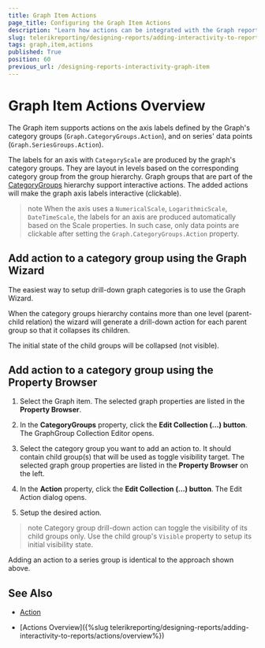 ```yaml
---
title: Graph Item Actions
page_title: Configuring the Graph Item Actions
description: "Learn how actions can be integrated with the Graph report item's Category Groups and/or the Graph Series' data points."
slug: telerikreporting/designing-reports/adding-interactivity-to-reports/actions/graph-item-actions
tags: graph,item,actions
published: True
position: 60
previous_url: /designing-reports-interactivity-graph-item
---
```


# Graph Item Actions Overview

The Graph item supports actions on the axis labels defined by the Graph's category groups (`Graph.CategoryGroups.Action`), and on series' data points (`Graph.SeriesGroups.Action`).

The labels for an axis with `CategoryScale` are produced by the graph's category groups. They are layout in levels based on the corresponding category group from the group hierarchy. Graph groups that are part of the [CategoryGroups](/api/Telerik.Reporting.Graph#Telerik_Reporting_Graph_CategoryGroups) hierarchy support interactive actions. The added actions will make the graph axis labels interactive (clickable).

> note When the axis uses a `NumericalScale`, `LogarithmicScale`, `DateTimeScale`, the labels for an axis are produced automatically based on the Scale properties. In such case, only data points are clickable after setting the `Graph.CategoryGroups.Action` property.

## Add action to a category group using the Graph Wizard

The easiest way to setup drill-down graph categories is to use the Graph Wizard.

When the category groups hierarchy contains more than one level (parent-child relation) the wizard will generate a drill-down action for each parent group so that it collapses its children.

The initial state of the child groups will be collapsed (not visible).

## Add action to a category group using the Property Browser

1. Select the Graph item. The selected graph properties are listed in the **Property Browser**.

1. In the **CategoryGroups** property, click the **Edit Collection (…) button**. The GraphGroup Collection Editor opens.

1. Select the category group you want to add an action to. It should contain child group(s) that will be used as toggle visibility target. The selected graph group properties are listed in the **Property Browser** on the left.

1. In the **Action** property, click the **Edit Collection (…) button**. The Edit Action dialog opens.

1. Setup the desired action.

> note Category group drill-down action can toggle the visibility of its child groups only. Use the child group's `Visible` property to setup its initial visibility state.

Adding an action to a series group is identical to the approach shown above.

## See Also

- [Action](/api/Telerik.Reporting.GraphGroup#collapsible-Telerik_Reporting_GraphGroup_Action)

- [Actions Overview]({%slug telerikreporting/designing-reports/adding-interactivity-to-reports/actions/overview%})
